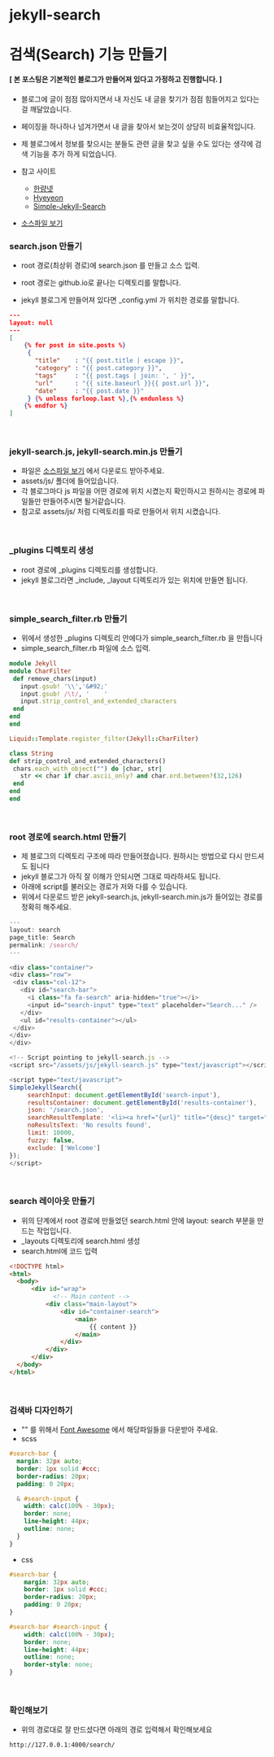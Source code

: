 # jekyll-search

# 검색(Search) 기능 만들기

#### [ 본 포스팅은 기본적인 블로그가 만들어져 있다고 가정하고 진행합니다. ]

- 블로그에 글이 점점 많아지면서 내 자신도 내 글을 찾기가 점점 힘들어지고 있다는걸 깨달았습니다.

- 페이징을 하나하나 넘겨가면서 내 글을 찾아서 보는것이 상당히 비효율적입니다.

- 제 블로그에서 정보를 찾으시는 분들도 관련 글을 찾고 싶을 수도 있다는 생각에 검색 기능을 추가 하게 되었습니다.

- 참고 사이트
    - [한량넷]
    - [Hyeyeon]
    - [Simple-Jekyll-Search]

- [소스파일 보기]


### search.json 만들기

- root 경로(최상위 경로)에 search.json 를 만들고 소스 입력.

 - root 경로는 github.io로 끝나는 디렉토리를 말합니다.
 
 - jekyll 블로그게 만들어져 있다면  _config.yml 가 위치한 경로를 말합니다.

~~~json
---
layout: null
---
[
    {% for post in site.posts %}
     {
       "title"    : "{{ post.title | escape }}",
       "category" : "{{ post.category }}",
       "tags"     : "{{ post.tags | join: ', ' }}",
       "url"      : "{{ site.baseurl }}{{ post.url }}",
       "date"     : "{{ post.date }}"
     } {% unless forloop.last %},{% endunless %}
    {% endfor %}
]
~~~

<br>

### jekyll-search.js,  jekyll-search.min.js 만들기

- 파일은  [소스파일 보기] 에서 다운로드 받아주세요.
- assets/js/ 폴더에 들어있습니다.
- 각 블로그마다 js 파일을 어떤 경로에 위치 시켰는지 확인하시고 원하시는 경로에 파일들만 만들어주시면 될거같습니다.
- 참고로 assets/js/ 처럼 디렉토리를 따로 만들어서 위치 시켰습니다.

<br>

### _plugins 디렉토리 생성

- root 경로에 _plugins 디렉토리를 생성합니다.
- jekyll 블로그라면 _include, _layout 디렉토리가 있는 위치에 만들면 됩니다.

<br>

### simple_search_filter.rb 만들기

- 위에서 생성한 _plugins 디렉토리 안에다가 simple_search_filter.rb 을 만듭니다
- simple_search_filter.rb 파일에 소스 입력.

~~~ruby
module Jekyll
module CharFilter
 def remove_chars(input)
   input.gsub! '\\','&#92;'
   input.gsub! /\t/, '    '
   input.strip_control_and_extended_characters
 end
end
end

Liquid::Template.register_filter(Jekyll::CharFilter)

class String
def strip_control_and_extended_characters()
 chars.each_with_object("") do |char, str|
   str << char if char.ascii_only? and char.ord.between?(32,126)
 end
end
end
~~~

<br>


### root 경로에 search.html 만들기

- 제 블로그의 디렉토리 구조에 따라 만들어졌습니다. 원하시는 방법으로 다시 만드셔도 됩니다
- jekyll 블로그가 아직 잘 이해가 안되시면 그대로 따라하셔도 됩니다.
- 아래에 script를 불러오는 경로가 저와 다를 수 있습니다.
- 위에서 다운로드 받은 jekyll-search.js, jekyll-search.min.js가 들어있는 경로를 정확히 해주세요.

~~~javascript
---
layout: search
page_title: Search
permalink: /search/
---

<div class="container">
<div class="row">
 <div class="col-12">
   <div id="search-bar">
     <i class="fa fa-search" aria-hidden="true"></i>
     <input id="search-input" type="text" placeholder="Search..." />
   </div>
   <ul id="results-container"></ul>
 </div>
</div>
</div>

<!-- Script pointing to jekyll-search.js -->
<script src="/assets/js/jekyll-search.js" type="text/javascript"></script>

<script type="text/javascript">
SimpleJekyllSearch({
     searchInput: document.getElementById('search-input'),
     resultsContainer: document.getElementById('results-container'),
     json: '/search.json',
     searchResultTemplate: '<li><a href="{url}" title="{desc}" target="_blank">{title}</a></li>',
     noResultsText: 'No results found',
     limit: 10000,
     fuzzy: false,
     exclude: ['Welcome']
});
</script>
~~~

<br>

### search 레이아웃 만들기

- 위의 단계에서 root 경로에 만들었던 search.html 안에 layout: search 부분을 만드는 작업입니다.
- _layouts 디렉토리에 search.html 생성
- search.html에 코드 입력

~~~html
<!DOCTYPE html>
<html>
  <body>
      <div id="wrap">
            <!-- Main content -->
          <div class="main-layout">
              <div id="container-search">
                  <main>
                      {{ content }}
                  </main>
              </div>
          </div>
      </div>
  </body>
</html>
~~~

<br>

### 검색바 디자인하기

- "<i class="fa fa-search" aria-hidden="true"></i>" 를 위해서 [Font Awesome] 에서 해당파일들을 다운받아 주세요.
-  scss 

~~~scss
#search-bar {
  margin: 32px auto;
  border: 1px solid #ccc;
  border-radius: 20px;
  padding: 0 20px;

  & #search-input {
    width: calc(100% - 30px);
    border: none;
    line-height: 44px;
    outline: none;
  }
}
~~~

- css

~~~css
#search-bar {
    margin: 32px auto;
    border: 1px solid #ccc;
    border-radius: 20px;
    padding: 0 20px;
}

#search-bar #search-input {
    width: calc(100% - 30px);
    border: none;
    line-height: 44px;
    outline: none;
    border-style: none;
}
~~~

<br>

### 확인해보기

- 위의 경로대로 잘 만드셨다면 아래의 경로 입력해서 확인해보세요

~~~
http://127.0.0.1:4000/search/
~~~







[한량넷]: http://www.halryang.net/simple-jekyll-search/
[Hyeyeon]: https://imyeonn.github.io/blog/blog/30/
[Simple-Jekyll-Search]: https://github.com/christian-fei/Simple-Jekyll-Search
[소스파일 보기]: https://github.com/m-veloper/jekyll-search
[Font Awesome]: https://fontawesome.com/how-to-use/on-the-web/setup/hosting-font-awesome-yourself




